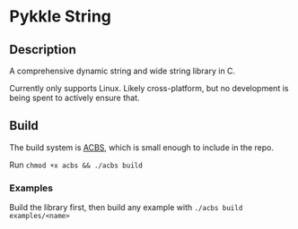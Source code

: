 # Pykkle String

## Description

A comprehensive dynamic string and wide string library in C.

Currently only supports Linux. Likely cross-platform, but no development is being spent to actively ensure that.

## Build

The build system is [ACBS](https://github.com/blueOkiris/acbs), which is small enough to include in the repo.

Run `chmod +x acbs && ./acbs build`

### Examples

Build the library first, then build any example with `./acbs build examples/<name>`

